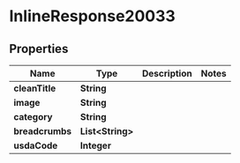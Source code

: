 

# InlineResponse20033

## Properties

Name | Type | Description | Notes
------------ | ------------- | ------------- | -------------
**cleanTitle** | **String** |  | 
**image** | **String** |  | 
**category** | **String** |  | 
**breadcrumbs** | **List&lt;String&gt;** |  | 
**usdaCode** | **Integer** |  | 



